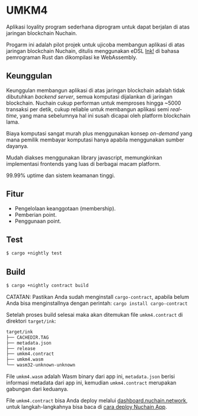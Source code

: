 # UMKM4

Aplikasi loyality program sederhana diprogram untuk dapat berjalan di atas jaringan blockchain Nuchain.

Progarm ini adalah pilot projek untuk ujicoba membangun aplikasi di atas jaringan blockchain Nuchain, ditulis menggunakan eDSL [Ink!](https://substrate.dev/docs/en/knowledgebase/smart-contracts/ink-development) di bahasa pemrograman Rust dan dikompilasi ke WebAssembly.

## Keunggulan

Keunggulan membangun aplikasi di atas jaringan blockchain adalah tidak dibutuhkan *backend server*, semua komputasi dijalankan di jaringan blockchain. Nuchain cukup performan untuk memproses hingga ~5000 transaksi per detik, cukup reliable untuk membangun aplikasi semi *real-time*, yang mana sebelumnya hal ini susah dicapai oleh platform blockchain lama.

Biaya komputasi sangat murah plus menggunakan konsep *on-demand* yang mana pemilik membayar komputasi hanya apabila menggunakan sumber dayanya.

Mudah diakses menggunakan library javascript, memungkinkan implementasi frontends yang luas di berbagai macam platform.

99.99% uptime dan sistem keamanan tinggi.

## Fitur

* Pengelolaan keanggotaan (membership).
* Pemberian point.
* Penggunaan point.

## Test

```bash
$ cargo +nightly test
```

## Build

```bash
$ cargo +nightly contract build
```

CATATAN: Pastikan Anda sudah menginstall `cargo-contract`, apabila belum Anda bisa menginstallnya dengan perintah: `cargo install cargo-contract`

Setelah proses build selesai maka akan ditemukan file `umkm4.contract` di direktori `target/ink`:

```bash
target/ink
├── CACHEDIR.TAG
├── metadata.json
├── release
├── umkm4.contract
├── umkm4.wasm
└── wasm32-unknown-unknown
```

File `umkm4.wasm` adalah Wasm binary dari app ini, `metadata.json` berisi informasi metadata dari app ini, kemudian `umkm4.contract` merupakan gabungan dari keduanya.

File `umkm4.contract` bisa Anda deploy melalui [dashboard.nuchain.network](https://dashboard.nuchain.network/), untuk langkah-langkahnya bisa baca di [cara deploy Nuchain App](https://github.com/nusantarachain/nuchain/wiki/Nuchain-App).


